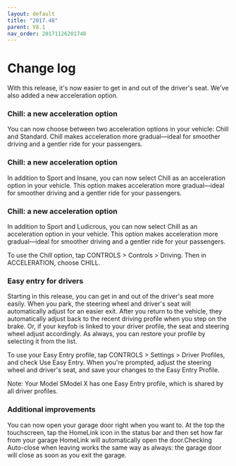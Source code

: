 ```yaml
---
layout: default
title: "2017.48"
parent: V8.1
nav_order: 20171126201748
---
```


# Change log

With this release, it's now easier to get in and out of the driver's seat. We've also added a new acceleration option.


### Chill: a new acceleration option 

You can now choose between two acceleration options in your vehicle: Chill and Standard. Chill makes acceleration more gradual—ideal for smoother driving and a gentler ride for your passengers.

### Chill: a new acceleration option 

In addition to Sport and Insane, you can now select Chill as an acceleration option in your vehicle. This option makes acceleration more gradual—ideal for smoother driving and a gentler ride for your passengers.

### Chill: a new acceleration option 

In addition to Sport and Ludicrous, you can now select Chill as an acceleration option in your vehicle. This option makes acceleration more gradual—ideal for smoother driving and a gentler ride for your passengers.

To use the Chill option, tap CONTROLS > Controls > Driving. Then in ACCELERATION, choose CHILL.


### Easy entry for drivers 



Starting in this release, you can get in and out of the driver's seat more easily. When you park, the steering wheel and driver's seat will automatically adjust for an easier exit. After you return to the vehicle, they automatically adjust back to the recent driving profile when you step on the brake. Or, if your keyfob is linked to your driver profile, the seat and steering wheel adjust accordingly. As always, you can restore your profile by selecting it from the list.


To use your Easy Entry profile, tap CONTROLS > Settings > Driver Profiles, and check Use Easy Entry. When you're prompted, adjust the steering wheel and driver's seat, and save your changes to the Easy Entry Profile.


Note: Your Model SModel X has one Easy Entry profile, which is shared by all driver profiles.


### Additional improvements 

You can now open your garage door right when you want to. At the top the touchscreen, tap the HomeLink icon in the status bar and then set how far from your garage HomeLink will automatically open the door.Checking Auto-close when leaving works the same way as always: the garage door will close as soon as you exit the garage.